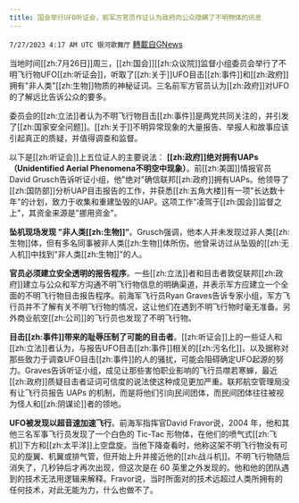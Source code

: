```yaml
---
title: 国会举行UFO听证会，前军方官员作证认为政府向公众隐瞒了不明物体的讯息
---
```

`7/27/2023 4:17 AM UTC 银河歌舞厅` [轉載自GNews](https://gnews.org/articles/1491106)

当地时间[[zh:7月26日]]周三，[[zh:国会]][[zh:众议院]]监督小组委员会举行了不明飞行物UFO[[zh:听证会]]，听取了[[zh:关于]]UFO目击[[zh:事件]]和[[zh:政府]]拥有"非人类"[[zh:生物]]物质的神秘证词。三名前军方官员认为[[zh:政府]]对UFO的了解远比告诉公众的要多。

委员会的[[zh:立法]]者认为不明飞行物目击[[zh:事件]]是两党共同关注的，并引发了[[zh:国家安全问题]]。[[zh:关于]]不明异常现象的大量报告、举报人和故事应该引起真正的质疑，并值得调查和监督。

以下是[[zh:听证会]]上五位证人的主要说法：
**[[zh:政府]]绝对拥有UAPs（Unidentified Aerial Phenomena不明空中现象）**。前[[zh:美国]]情报官员David Grusch告诉听证小组，他"绝对"确信联邦[[zh:政府]]拥有UAPs。他领导了[[zh:国防部]]分析UAP目击报告的工作，并获悉[[zh:五角大楼]]有一项"长达数十年"的计划，致力于收集和重建坠毁的UAP。这项工作"凌驾于[[zh:国会]]监督之上"，其资金来源是"挪用资金"。

**坠机现场发现 "非人类[[zh:生物]]“**。Grusch强调，他本人并未发现过非人类[[zh:生物]]体，但有多名同事被非人类[[zh:生物]]体所伤。他曾采访过从坠毁的[[zh:无人机]]中找到"非人类[[zh:生物]]"的人。

**官员必须建立安全透明的报告程序**。一些[[zh:立法]]者和目击者敦促联邦[[zh:政府]]建立与公众和军方沟通不明飞行物信息的明确渠道，并表示军方应建立一个全面的不明飞行物目击报告程序。前海军飞行员Ryan Graves告诉专家小组，军方飞行员并不了解有关不明飞行物的情况，这让他们在遇到不明飞行物时毫无准备。另外商业航空[[zh:公司]]的飞行员也发现了不明飞行物。

**目击[[zh:事件]]带来的耻辱压制了可能的目击者**。[[zh:听证会]]上的一些证人和[[zh:立法]]者认为，与报告UFO目击[[zh:事件]]相关的[[zh:污名化]]，以及据称对那些致力于调查UFO目击[[zh:事件]]的人的骚扰，可能会阻碍确定UFO起源的努力。Graves告诉听证小组，成见让那些害怕职业影响的飞行员噤若寒蝉，最近[[zh:政府]]质疑目击者证词可信度的说法使这种成见更加严重。联邦航空管理局没有让飞行员报告 UAPs 的机制，而是将他们引向民间团体，而民间团体往往被视为怪人和[[zh:阴谋论]]者的领地。

**UFO被发现以超音速加速飞行**。前海军指挥官David Fravor说，2004 年，他和其他三名军事飞行员发现了一个白色的 Tic-Tac 形物体，在他们的喷气式[[zh:飞机]]下方和[[zh:太平洋]]上空盘旋。当他下降查看时，他称这架不明飞行物没有可见的旋翼、机翼或排气管，但开始上升并接近他的[[zh:战斗机]]。不明飞行物随后消失了，几秒钟后才再次出现，但这次是在 60 英里之外发现的。他和他的团队遇到的技术无法用逻辑来解释。Fravor说，当时所面对的技术远超过人类所拥有的任何技术，对此无能为力，什么也做不了。
